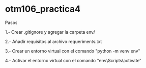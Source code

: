 # otm106_practica4

Pasos

1.- Crear .gitignore y agregar la carpeta env/

2.- Añadir requisitos al archivo requeriments.txt

3.- Crear un entorno virtual con el comando "python -m venv env"

4.- Activar el entorno virtual con el comando "env\Scripts\activate"
